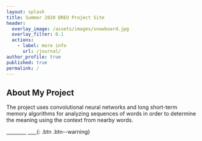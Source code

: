 ```yaml
---
layout: splash
title: Summer 2020 DREU Project Site
header:
  overlay_image: /assets/images/snowboard.jpg
  overlay_filter: 0.1
  actions:
    - label: more info
      url: /journal/
author_profile: true
published: true
permalink: /
---
```


## About My Project

The project uses convolutional neural networks and long short-term memory algorithms for analyzing sequences of words in order to determine the meaning using the context from nearby words.

[<span style="color: white">Final Report</span>](files/finalreport.pdf){: .btn .btn--warning}



